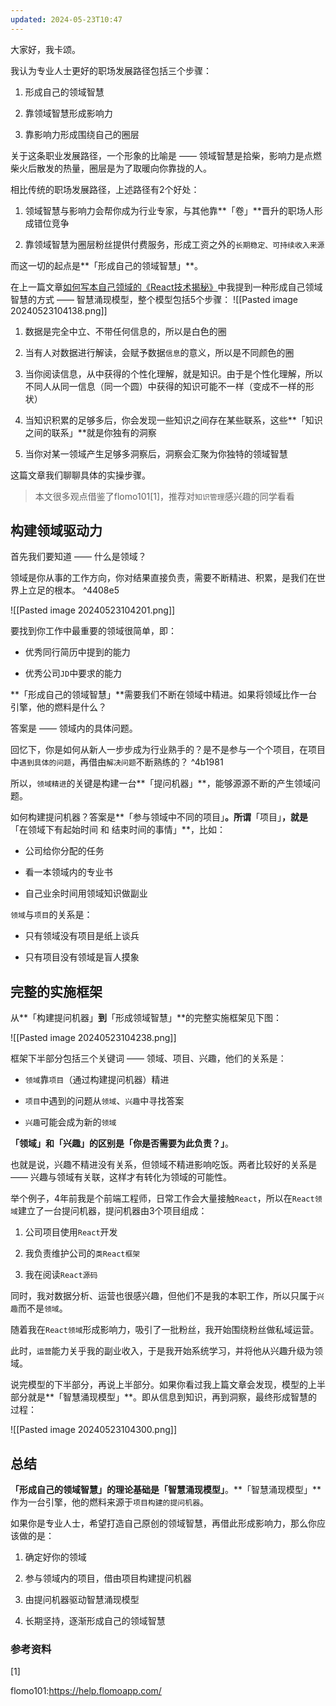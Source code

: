 ```yaml
---
updated: 2024-05-23T10:47
---
```

大家好，我卡颂。

我认为专业人士更好的职场发展路径包括三个步骤：

1. 形成自己的领域智慧
    
2. 靠领域智慧形成影响力
    
3. 靠影响力形成围绕自己的圈层
    

关于这条职业发展路径，一个形象的比喻是 —— 领域智慧是拾柴，影响力是点燃柴火后散发的热量，圈层是为了取暖向你靠拢的人。

相比传统的职场发展路径，上述路径有2个好处：

1. 领域智慧与影响力会帮你成为行业专家，与其他靠**「卷」**晋升的职场人形成错位竞争
    
2. 靠领域智慧为圈层粉丝提供付费服务，形成工资之外的`长期稳定、可持续收入来源`
    

而这一切的起点是**「形成自己的领域智慧」**。

在上一篇文章[如何写本自己领域的《React技术揭秘》](http://mp.weixin.qq.com/s?__biz=MzkzMjIxNTcyMA==&mid=2247494104&idx=1&sn=f7f30be7b02e24cd8e221c6cc83b3145&chksm=c25d871ff52a0e095358040f8cd12833b2343f3f0d8828357d7ec38cb0a3806d4ebe550cf6ef&scene=21#wechat_redirect)中我提到一种形成自己领域智慧的方式 —— 智慧涌现模型，整个模型包括5个步骤：
![[Pasted image 20240523104138.png]]

1. 数据是完全中立、不带任何信息的，所以是白色的圈
    
2. 当有人对数据进行解读，会赋予数据`信息`的意义，所以是不同颜色的圈
    
3. 当你阅读信息，从中获得的个性化理解，就是知识。由于是个性化理解，所以不同人从同一信息（同一个圆）中获得的知识可能不一样（变成不一样的形状）
    
4. 当知识积累的足够多后，你会发现一些知识之间存在某些联系，这些**「知识之间的联系」**就是你独有的洞察
    
5. 当你对某一领域产生足够多洞察后，洞察会汇聚为你独特的领域智慧
    

这篇文章我们聊聊具体的实操步骤。

> 本文很多观点借鉴了flomo101[1]，推荐对`知识管理`感兴趣的同学看看

## 构建领域驱动力

首先我们要知道 —— 什么是领域？

领域是你从事的工作方向，你对结果直接负责，需要不断精进、积累，是我们在世界上立足的根本。 ^4408e5

![[Pasted image 20240523104201.png]]

要找到你工作中最重要的领域很简单，即：

- 优秀同行简历中提到的能力
    
- 优秀公司`JD`中要求的能力
    

**「形成自己的领域智慧」**需要我们不断在领域中精进。如果将领域比作一台引擎，他的燃料是什么？

答案是 —— 领域内的具体问题。

回忆下，你是如何从新人一步步成为行业熟手的？是不是参与一个个项目，在项目中`遇到具体的问题`，再借由`解决问题`不断熟练的？ ^4b1981

所以，`领域精进`的关键是构建一台**「提问机器」**，能够源源不断的产生领域问题。

如何构建提问机器？答案是**「参与领域中不同的项目」**。所谓**「项目」**，就是**「在领域下有起始时间 和 结束时间的事情」**，比如：

- 公司给你分配的任务
    
- 看一本领域内的专业书
    
- 自己业余时间用领域知识做副业
    

`领域`与`项目`的关系是：

- 只有领域没有项目是纸上谈兵
    
- 只有项目没有领域是盲人摸象
    

## 完整的实施框架

从**「构建提问机器」**到**「形成领域智慧」**的完整实施框架见下图：

![[Pasted image 20240523104238.png]]

框架下半部分包括三个关键词 —— 领域、项目、兴趣，他们的关系是：

- `领域`靠`项目`（通过构建提问机器）精进
    
- `项目`中遇到的问题从`领域`、`兴趣`中寻找答案
    
- `兴趣`可能会成为新的`领域`
    

**「领域」**和**「兴趣」**的区别是**「你是否需要为此负责？」**。

也就是说，兴趣不精进没有关系，但领域不精进影响吃饭。两者比较好的关系是 —— 兴趣与领域有关联，这样才有转化为领域的可能性。

举个例子，4年前我是个前端工程师，日常工作会大量接触`React`，所以在`React领域`建立了一台提问机器，提问机器由3个项目组成：

1. 公司项目使用`React`开发
    
2. 我负责维护公司的`类React框架`
    
3. 我在阅读`React源码`
    

同时，我对数据分析、运营也很感兴趣，但他们不是我的本职工作，所以只属于`兴趣`而不是`领域`。

随着我在`React领域`形成影响力，吸引了一批粉丝，我开始围绕粉丝做私域运营。

此时，`运营`能力关乎我的副业收入，于是我开始系统学习，并将他从兴趣升级为领域。

说完模型的下半部分，再说上半部分。如果你看过我上篇文章会发现，模型的上半部分就是**「智慧涌现模型」**。即从信息到知识，再到洞察，最终形成智慧的过程：

![[Pasted image 20240523104300.png]]

## 总结

**「形成自己的领域智慧」**的理论基础是**「智慧涌现模型」**。**「智慧涌现模型」**作为一台引擎，他的燃料来源于`项目构建的提问机器`。

如果你是专业人士，希望打造自己原创的领域智慧，再借此形成影响力，那么你应该做的是：

1. 确定好你的领域
    
2. 参与领域内的项目，借由项目构建提问机器
    
3. 由提问机器驱动智慧涌现模型
    
4. 长期坚持，逐渐形成自己的领域智慧
    

### 参考资料

[1]

flomo101:https://help.flomoapp.com/